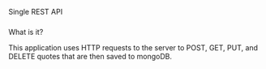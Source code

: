 Single REST API

#####

What is it?

This application uses HTTP requests to the server to POST, GET, PUT, and DELETE quotes that are then saved to mongoDB.
